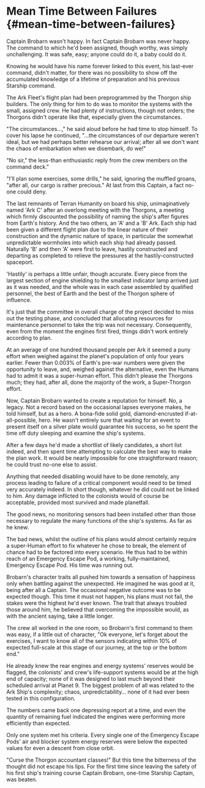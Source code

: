 # Mean Time Between Failures {#mean-time-between-failures}

Captain Brobarn wasn&#039;t happy. In fact Captain Brobarn was never happy. The command to which he&#039;d been assigned, though worthy, was simply unchallenging. It was safe, easy; anyone could do it, a baby could do it.

Knowing he would have his name forever linked to this event, his last-ever command, didn&#039;t matter, for there was no possibility to show off the accumulated knowledge of a lifetime of preparation and his previous Starship command.

The Ark Fleet&#039;s flight plan had been preprogrammed by the Thorgon ship builders. The only thing for him to do was to monitor the systems with the small, assigned crew. He had plenty of instructions, though not orders; the Thorgons didn&#039;t operate like that, especially given the circumstances.

&quot;The circumstances…,&quot; he said aloud before he had time to stop himself. To cover his lapse he continued, &quot;…the circumstances of our departure weren&#039;t ideal, but we had perhaps better rehearse our arrival; after all we don&#039;t want the chaos of embarkation when we disembark, do we!&quot;

&quot;No sir,&quot; the less-than enthusiastic reply from the crew members on the command deck.&quot;

&quot;I&#039;ll plan some exercises, some drills,&quot; he said, ignoring the muffled groans, &quot;after all, our cargo is rather precious.&quot; At last from this Captain, a fact no-one could deny.

The last remnants of Terran Humanity on board his ship, unimaginatively named &#039;Ark C&#039; after an overlong meeting with the Thorgons, a meeting which firmly discounted the possibility of naming the ship&#039;s after figures from Earth&#039;s history. And the two others, an &#039;A&#039; and a &#039;B&#039; Ark. Each ship had been given a different flight plan due to the linear nature of their construction and the dynamic nature of space, in particular the somewhat unpredictable wormholes into which each ship had already passed. Naturally &#039;B&#039; and then &#039;A&#039; were first to leave, hastily constructed and departing as completed to relieve the pressures at the hastily-constructed spaceport.

&#039;Hastily&#039; is perhaps a little unfair, though accurate. Every piece from the largest section of engine shielding to the smallest indicator lamp arrived just as it was needed, and the whole was in each case assembled by qualified personnel, the best of Earth and the best of the Thorgon sphere of influence.

It&#039;s just that the committee in overall charge of the project decided to miss out the testing phase, and concluded that allocating resources for maintenance personnel to take the trip was not necessary. Consequently, even from the moment the engines first fired, things didn&#039;t work entirely according to plan.

At an average of one hundred thousand people per Ark it seemed a puny effort when weighed against the planet&#039;s population of only four years earlier. Fewer than 0.003% of Earth&#039;s pre-war numbers were given the opportunity to leave, and, weighed against the alternative, even the Humans had to admit it was a super-human effort. This didn&#039;t please the Thorgons much; they had, after all, done the majority of the work, a Super-Thorgon effort.

Now, Captain Brobarn wanted to create a reputation for himself. No, a legacy. Not a record based on the occasional lapses everyone makes, he told himself, but as a hero. A bona-fide solid gold, diamond-encrusted if-at-all-possible, hero. He wasn&#039;t entirely sure that waiting for an event to present itself on a silver plate would guarantee his success, so he spent the time off duty sleeping and examine the ship&#039;s systems.

After a few days he&#039;d made a shortlist of likely candidates, a short list indeed, and then spent time attempting to calculate the best way to make the plan work. It would be nearly impossible for one straightforward reason; he could trust no-one else to assist.

Anything that needed disabling would have to be done remotely, any process leading to failure of a critical component would need to be timed very accurately indeed. In short though, whatever he did could not be linked to him. Any damage inflicted to the colonists would of course be acceptable, provided most survived and made planetfall.

The good news, no monitoring sensors had been installed other than those necessary to regulate the many functions of the ship&#039;s systems. As far as he knew.

The bad news, whilst the outline of his plans would almost certainly require a super-Human effort to fix whatever he chose to break, the element of chance had to be factored into every scenario. He thus had to be within reach of an Emergency Escape Pod, a working, fully-maintained, Emergency Escape Pod. His time was running out.

Brobarn&#039;s character traits all pushed him towards a sensation of happiness only when battling against the unexpected. He imagined he was good at it, being after all a Captain. The occasional negative outcome was to be expected though. This time it must not happen, his plans must not fail, the stakes were the highest he&#039;d ever known. The trait that always troubled those around him, he believed that overcoming the impossible would, as with the ancient saying, take a little longer.

The crew all worked in the one room, so Brobarn&#039;s first command to them was easy, if a little out of character, &quot;Ok everyone, let&#039;s forget about the exercises, I want to know all of the sensors indicating within 10% of expected full-scale at this stage of our journey, at the top or the bottom end.&quot;

He already knew the rear engines and energy systems&#039; reserves would be flagged, the colonists&#039; and crew&#039;s life-support systems would be at the high end of capacity; none of it was designed to last much beyond their scheduled arrival at Planet 9\. The biggest problem of all was related to the Ark Ship&#039;s complexity; chaos, unpredictability… none of it had ever been tested in this configuration.

The numbers came back one depressing report at a time, and even the quantity of remaining fuel indicated the engines were performing more efficiently than expected.

Only one system met his criteria. Every single one of the Emergency Escape Pods&#039; air and blocker system energy reserves were below the expected values for even a descent from close orbit.

&quot;Curse the Thorgon accountant classes!&quot; But this time the bitterness of the thought did not escape his lips. For the first time since leaving the safety of his first ship&#039;s training course Captain Brobarn, one-time Starship Captain, was beaten.